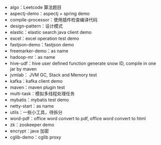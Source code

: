 - algo：Leetcode 算法题目
- aspectj-demo：aspectj + spring demo
- compile-processor：使用插件检查编译代码
- design-pattern：设计模式
- elastic：elastic search java client demo
- excel：excel operation test demo
- fastjson-demo：fastjson demo
- freemarker-demo：as name
- hadoop-mr：as name
- hive-udf：hive user defined function generate snow ID, compile in one jar by maven
- jvmlab： JVM GC, Stack and Memory test
- kafka：kafka client demo 
- maven：maven plugin test
- multi-task：模拟多线程处理任务
- mybatis：mybatis test demo
- netty-start：as name
- utils：一些小工具，待拆分
- word-pdf：office word convert to pdf, office word convert to html
- zk：zookeeper demo
- encrypt：java 加密
- cglib-demo：cglib proxy